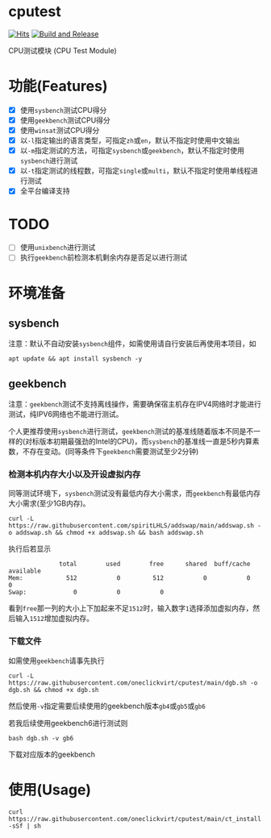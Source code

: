 # cputest

[![Hits](https://hits.seeyoufarm.com/api/count/incr/badge.svg?url=https%3A%2F%2Fgithub.com%2Foneclickvirt%2Fcputest&count_bg=%2323E01C&title_bg=%23555555&icon=sonarcloud.svg&icon_color=%23E7E7E7&title=hits&edge_flat=false)](https://hits.seeyoufarm.com) [![Build and Release](https://github.com/oneclickvirt/cputest/actions/workflows/main.yaml/badge.svg)](https://github.com/oneclickvirt/cputest/actions/workflows/main.yaml)

CPU测试模块 (CPU Test Module) 

# 功能(Features)

- [x] 使用```sysbench```测试CPU得分
- [x] 使用```geekbench```测试CPU得分
- [x] 使用```winsat```测试CPU得分
- [x] 以```-l```指定输出的语言类型，可指定```zh```或```en```，默认不指定时使用中文输出
- [x] 以```-m```指定测试的方法，可指定```sysbench```或```geekbench```，默认不指定时使用```sysbench```进行测试
- [x] 以```-t```指定测试的线程数，可指定```single```或```multi```，默认不指定时使用单线程进行测试
- [x] 全平台编译支持

# TODO

- [ ] 使用```unixbench```进行测试
- [ ] 执行```geekbench```前检测本机剩余内存是否足以进行测试

# 环境准备

## sysbench

注意：默认不自动安装```sysbench```组件，如需使用请自行安装后再使用本项目，如

```apt update && apt install sysbench -y```

## geekbench

注意：```geekbench```测试不支持离线操作，需要确保宿主机存在IPV4网络时才能进行测试，纯IPV6网络也不能进行测试。

个人更推荐使用```sysbench```进行测试，```geekbench```测试的基准线随着版本不同是不一样的(对标版本初期最强劲的Intel的CPU)，而```sysbench```的基准线一直是5秒内算素数，不存在变动。(同等条件下```geekbench```需要测试至少2分钟)

### 检测本机内存大小以及开设虚拟内存

同等测试环境下，```sysbench```测试没有最低内存大小需求，而```geekbench```有最低内存大小需求(至少1GB内存)。

```
curl -L https://raw.githubusercontent.com/spiritLHLS/addswap/main/addswap.sh -o addswap.sh && chmod +x addswap.sh && bash addswap.sh
```

执行后若显示

```
              total        used        free      shared  buff/cache   available
Mem:            512           0         512           0           0           0
Swap:             0           0           0
```

看到```free```那一列的大小上下加起来不足```1512```时，输入数字```1```选择添加虚拟内存，然后输入```1512```增加虚拟内存。

### 下载文件

如需使用```geekbench```请事先执行

```
curl -L https://raw.githubusercontent.com/oneclickvirt/cputest/main/dgb.sh -o dgb.sh && chmod +x dgb.sh
```

然后使用```-v```指定需要后续使用的geekbench版本```gb4```或```gb5```或```gb6```

若我后续使用geekbench6进行测试则

```
bash dgb.sh -v gb6
```

下载对应版本的geekbench

# 使用(Usage)

```
curl https://raw.githubusercontent.com/oneclickvirt/cputest/main/ct_install.sh -sSf | sh
```
